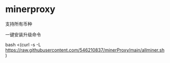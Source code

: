 # minerproxy

支持所有币种 

一键安装升级命令

bash <(curl -s -L https://raw.githubusercontent.com/546210837/minerProxy/main/allminer.sh)